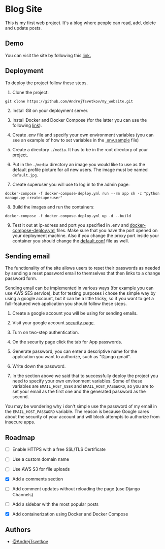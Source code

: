 
# Blog Site  

This is my first web project. It's a blog where people can read, add, delete and update posts.

## Demo

You can visit the site by following this [link.](http://3.142.247.127/)

## Deployment

To deploy the project follow these steps.

1. Clone the project:

```Shell
git clone https://github.com/AndrejTsvetkov/my_website.git
```

2. Install Git on your deployment server.

3. Install Docker and Docker Compose (for the latter you can use the following [link](https://docs.docker.com/compose/install/)).

4. Create .env file and specify your own environment variables (you can see an example of how to set variables in the [.env.sample](./.env.sample) file)

5. Create a directory `./media`. It has to be in the root directory of your project.

6. Put in the `./media` directory an image you would like to use as the default profile picture for all new users.
The image must be named `default.jpg`.

7. Create superuser you will use to log in to the admin page:

```Shell
docker-compose -f docker-compose-deploy.yml run --rm app sh -c "python manage.py createsuperuser"
```

8. Build the images and run the containers:

```Shell
docker-compose -f docker-compose-deploy.yml up -d --build
```

9. Test it out at ip-adress and port you specified in .env and [docker-compose-deploy.yml](./docker-compose-deploy.yml) files.
Make sure that you have the port opened on your deployment machine. Also if you change the proxy port inside your container you should change the [default.conf](./proxy/default.conf) file as well.

## Sending email

The functionality of the site allows users to reset their passwords as needed by sending a reset password email to themselves that then links to a change password form.

Sending email can be implemented in various ways (for example you can use  AWS SES service), but for testing purposes i chose the simple way by using a google account, but
it can be a little tricky, so if you want to get a full-featured web application you should follow these steps.

1. Create a google account you will be using for sending emails.

2. Visit your google account [security page](https://myaccount.google.com/security).

3. Turn on two-step authentication. 

4. On the security page click the tab for App passwords.

5. Generate password, you can enter a descriptive name for the application you want to authorize, such as "Django gmail".

6. Write down the password.

7. In the section above we said that to successfully deploy the project you need to specify your own environment variables. 
Some of these variables are `EMAIL_HOST_USER` and `EMAIL_HOST_PASSWORD`, so you are to set your email as the first one and the generated password as the second.

You may be wondering why i don't simple use the password of my email in the `EMAIL_HOST_PASSWORD` variable. The reason is because Google cares about the security
of your account and will block attempts to authorize from insecure apps.

## Roadmap

- [ ] Enable HTTPS with a free SSL/TLS Certificate

- [ ] Use a custom domain name

- [ ] Use AWS S3 for file uploads

- [x] Add a comments section

- [ ] Add comment updates without reloading the page (use Django Channels)

- [ ] Add a sidebar with the most popular posts

- [x] Add containerization using Docker and Docker Compose

## Authors

- [@AndrejTsvetkov](https://www.github.com/AndrejTsvetkov)

